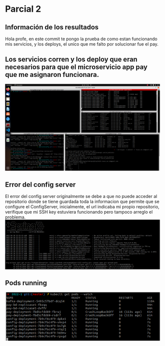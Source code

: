 # Parcial 2 

## Información de los resultados
Hola profe, en este commit te pongo la prueba de como estan funcionando mis servicios, y los deploys, el unico que me falto por solucionar fue el pay.

## Los servicios corren y los deploy que eran necesarios para que el microservicio app pay que me asignaron funcionara.
![Prueba de servicios corriendo y deployments](./prueba.png)

## Error del config server 
El error del config server originalmente se debe a que no puede acceder al repositorio donde se tiene guardada toda la informacion que permite que se configure el ConfigServer, inicialmente, el url indicaba mi propio repositorio, verifique que mi SSH key estuviera funcionando pero tampoco arreglo el problema.
![Error del config server](./error.png)

## Pods running 

![Pods running](./pods.png)
